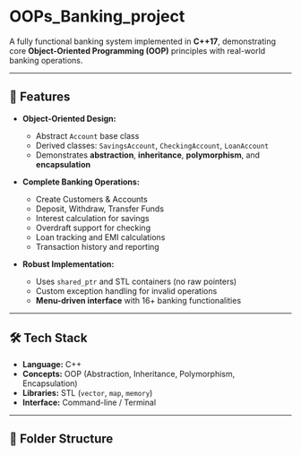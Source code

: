 # OOPs_Banking_project

A fully functional banking system implemented in **C++17**, demonstrating core **Object-Oriented Programming (OOP)** principles with real-world banking operations.

---

## 🚀 Features

- **Object-Oriented Design:**
  - Abstract `Account` base class
  - Derived classes: `SavingsAccount`, `CheckingAccount`, `LoanAccount`
  - Demonstrates **abstraction**, **inheritance**, **polymorphism**, and **encapsulation**

- **Complete Banking Operations:**
  - Create Customers & Accounts
  - Deposit, Withdraw, Transfer Funds
  - Interest calculation for savings
  - Overdraft support for checking
  - Loan tracking and EMI calculations
  - Transaction history and reporting

- **Robust Implementation:**

  - Uses `shared_ptr` and STL containers (no raw pointers)
  - Custom exception handling for invalid operations
  - **Menu-driven interface** with 16+ banking functionalities

---

## 🛠️ Tech Stack

- **Language:** C++  
- **Concepts:** OOP (Abstraction, Inheritance, Polymorphism, Encapsulation)  
- **Libraries:** STL (`vector`, `map`, `memory`)  
- **Interface:** Command-line / Terminal

---

## 📁 Folder Structure

